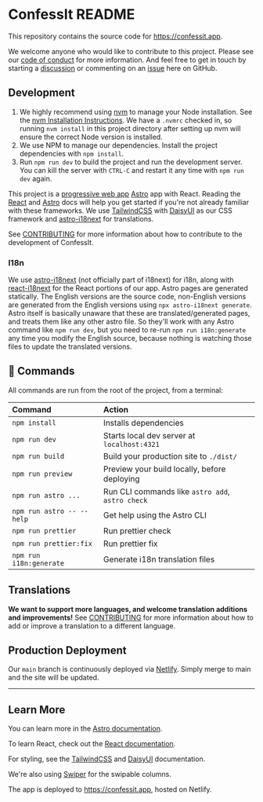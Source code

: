 # ConfessIt README

This repository contains the source code for <https://confessit.app>.

We welcome anyone who would like to contribute to this project. Please see our [code of conduct](./code_of_conduct.md) for more information. And feel free to get in touch by starting a [discussion](https://github.com/kas-catholic/confessit-web/discussions) or commenting on an [issue](https://github.com/kas-catholic/confessit-web/issues) here on GitHub.

## Development

1. We highly recommend using [nvm](https://github.com/nvm-sh/nvm) to manage your Node installation. See the [nvm Installation Instructions](https://github.com/nvm-sh/nvm#install--update-script). We have a `.nvmrc` checked in, so running `nvm install` in this project directory after setting up nvm will ensure the correct Node version is installed.
2. We use NPM to manage our dependencies. Install the project dependencies with `npm install`.
3. Run `npm run dev` to build the project and run the development server. You can kill the server with `CTRL-C` and restart it any time with `npm run dev` again.

This project is a [progressive web app](https://vite-pwa-org.netlify.app/) [Astro](https://astro.build/) app with React. Reading the [React](https://reactjs.org/docs/getting-started.html) and [Astro](https://docs.astro.build/) docs will help you get started if you're not already familiar with these frameworks. We use [TailwindCSS](https://tailwindcss.com/) with [DaisyUI](https://daisyui.com/) as our CSS framework and [astro-i18next](https://astro-i18next.yassinedoghri.com/) for translations.

See [CONTRIBUTING](CONTRIBUTING.md) for more information about how to contribute to the development of ConfessIt.

### I18n

We use [astro-i18next](https://astro-i18next.yassinedoghri.com/) (not officially
part of i18next) for i18n, along with
[react-i18next](https://react.i18next.com/) for the React portions of our app.
Astro pages are generated statically. The English versions are the source code,
non-English versions are generated from the English versions using `npx
astro-i18next generate`. Astro itself is basically unaware that these are
translated/generated pages, and treats them like any other astro file. So
they'll work with any Astro command like `npm run dev`, but you need to re-run
`npm run i18n:generate` any time you modify the English source, because
nothing is watching those files to update the translated versions.

## 🧞 Commands

All commands are run from the root of the project, from a terminal:

| Command                   | Action                                           |
| :------------------------ | :----------------------------------------------- |
| `npm install`             | Installs dependencies                            |
| `npm run dev`             | Starts local dev server at `localhost:4321`      |
| `npm run build`           | Build your production site to `./dist/`          |
| `npm run preview`         | Preview your build locally, before deploying     |
| `npm run astro ...`       | Run CLI commands like `astro add`, `astro check` |
| `npm run astro -- --help` | Get help using the Astro CLI                     |
| `npm run prettier`        | Run prettier check                               |
| `npm run prettier:fix`    | Run prettier fix                                 |
| `npm run i18n:generate`   | Generate i18n translation files                  |

## Translations

**We want to support more languages, and welcome translation additions and improvements!** See [CONTRIBUTING](CONTRIBUTING.md) for more information about how to add or improve a translation to a different language.

## Production Deployment

Our `main` branch is continuously deployed via [Netlify](https://www.netlify.com/). Simply merge to main and the site will be updated.

---

## Learn More

You can learn more in the [Astro documentation](https://docs.astro.build/).

To learn React, check out the [React documentation](https://reactjs.org/).

For styling, see the [TailwindCSS](https://tailwindcss.com/) and [DaisyUI](https://daisyui.com/)
documentation.

We're also using [Swiper](https://swiperjs.com/) for the swipable columns.

The app is deployed to <https://confessit.app>, hosted on Netlify.
